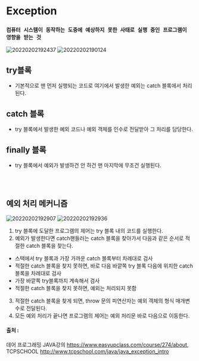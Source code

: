 # Exception

### `컴퓨터 시스템이 동작하는 도중에 예상하지 못한 사태로 실행 중인 프로그램이 영향을 받는 것`

![20220202192437](https://user-images.githubusercontent.com/78770230/152136103-2af904b1-5243-4670-b238-e3b738e8f892.jpg)
![20220202190124](https://user-images.githubusercontent.com/78770230/152136471-25f3b31b-483d-482c-942a-07b74e6f0b99.jpg)

## try블록
- 기본적으로 맨 먼저 실행되는 코드로 여기에서 발생한 예외는 catch 블록에서 처리된다.

## catch 블록
- try 블록에서 발생한 예외 코드나 예외 객체를 인수로 전달받아 그 처리를 담당한다.

## finally 블록
- try 블록에서 예외가 발생하건 안 하건 맨 마지막에 무조건 실행된다.

<br></br>


## 예외 처리 메커니즘
![20220202192907](https://user-images.githubusercontent.com/78770230/152136870-908ceda8-4cb4-49f8-8d27-2492383e0189.jpg)
![20220202192936](https://user-images.githubusercontent.com/78770230/152136876-2792b6bb-b03d-4faf-a7c7-6939993dfd33.jpg)

1. try 블록에 도달한 프로그램의 제어는 try 블록 내의 코드를 실행한다.
2. 예외가 발생한다면 catch핸들러는 catch 블록을 찾아가서 다음과 같은 순서로 적절한 catch 블록을 찾는다.
- 스택에서 try 블록과 가장 가까운 catch 블록부터 차례대로 검사
- 적절한 catch 블록을 찾지 못하면, 바로 다음 바깥쪽 try 블록 다음에 위치한 catch 블록을 차례대로 검사
- 가장 바깥쪽 try블록까지 계속해서 검사
- 적절한 catch 블록을 찾지 못하면, 예외는 처리되지 못함
3. 적절한 catch 블록을 찾게 되면, throw 문의 피연산자는 예외 객체의 형식 매개변수로 전달된다.
4. 모든 예외 처리가 끝나면 프로그램의 제어는 예외 처리문 바로 다음으로 이동한다.



#### 출처 : 
데어 프로그래밍 JAVA강의 <https://www.easyupclass.com/course/274/about>,  
TCPSCHOOL <http://www.tcpschool.com/java/java_exception_intro>
